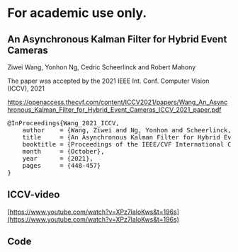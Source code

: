# For academic use only.


## An Asynchronous Kalman Filter for Hybrid Event Cameras

Ziwei Wang, Yonhon Ng, Cedric Scheerlinck and Robert Mahony

The paper was accepted by the 2021 IEEE Int. Conf. Computer Vision (ICCV), 2021
   
https://openaccess.thecvf.com/content/ICCV2021/papers/Wang_An_Asynchronous_Kalman_Filter_for_Hybrid_Event_Cameras_ICCV_2021_paper.pdf
<pre>
@InProceedings{Wang_2021_ICCV,
    author    = {Wang, Ziwei and Ng, Yonhon and Scheerlinck, Cedric and Mahony, Robert},
    title     = {An Asynchronous Kalman Filter for Hybrid Event Cameras},
    booktitle = {Proceedings of the IEEE/CVF International Conference on Computer Vision (ICCV)},
    month     = {October},
    year      = {2021},
    pages     = {448-457}
}
</pre>


## ICCV-video
[https://www.youtube.com/watch?v=XPz7laloKws&t=196s](https://www.youtube.com/watch?v=XPz7laloKws&t=196s)

## Code
